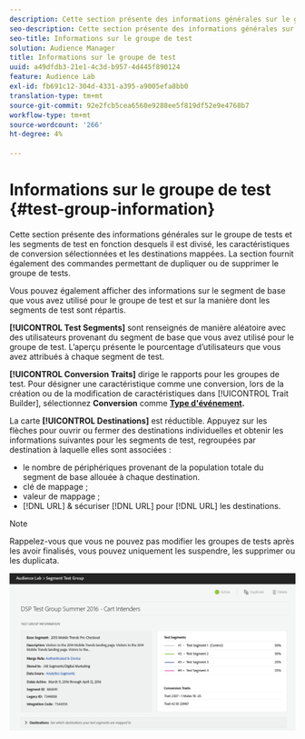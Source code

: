 ```yaml
---
description: Cette section présente des informations générales sur le groupe de tests et les segments de test en fonction desquels il est divisé, les caractéristiques de conversion sélectionnées et les destinations mappées. La section fournit également des commandes permettant de dupliquer ou de supprimer le groupe de tests.
seo-description: Cette section présente des informations générales sur le groupe de tests et les segments de test en fonction desquels il est divisé, les caractéristiques de conversion sélectionnées et les destinations mappées. La section fournit également des commandes permettant de dupliquer ou de supprimer le groupe de tests.
seo-title: Informations sur le groupe de test
solution: Audience Manager
title: Informations sur le groupe de test
uuid: a49dfdb3-21e1-4c3d-b957-4d445f890124
feature: Audience Lab
exl-id: fb691c12-304d-4331-a395-a9005efa8bb0
translation-type: tm+mt
source-git-commit: 92e2fcb5cea6560e9288ee5f819df52e9e4768b7
workflow-type: tm+mt
source-wordcount: '266'
ht-degree: 4%

---
```


# Informations sur le groupe de test {#test-group-information}

Cette section présente des informations générales sur le groupe de tests et les segments de test en fonction desquels il est divisé, les caractéristiques de conversion sélectionnées et les destinations mappées. La section fournit également des commandes permettant de dupliquer ou de supprimer le groupe de tests.

Vous pouvez également afficher des informations sur le segment de base que vous avez utilisé pour le groupe de test et sur la manière dont les segments de test sont répartis.

**[!UICONTROL Test Segments]** sont renseignés de manière aléatoire avec des utilisateurs provenant du segment de base que vous avez utilisé pour le groupe de test. L’aperçu présente le pourcentage d’utilisateurs que vous avez attribués à chaque segment de test.

**[!UICONTROL Conversion Traits]** dirige le rapports pour les groupes de test. Pour désigner une caractéristique comme une conversion, lors de la création ou de la modification de caractéristiques dans [!UICONTROL Trait Builder], sélectionnez **Conversion** comme **[Type d&#39;événement](../../features/traits/create-onboarded-rule-based-traits.md).**

La carte **[!UICONTROL Destinations]** est réductible. Appuyez sur les flèches pour ouvrir ou fermer des destinations individuelles et obtenir les informations suivantes pour les segments de test, regroupées par destination à laquelle elles sont associées :

* le nombre de périphériques provenant de la population totale du segment de base allouée à chaque destination.
* clé de mappage ;
* valeur de mappage ;
* [!DNL URL] &amp; sécuriser  [!DNL URL] pour  [!DNL URL] les destinations.

>[!NOTE]
>
>Rappelez-vous que vous ne pouvez pas modifier les groupes de tests après les avoir finalisés, vous pouvez uniquement les suspendre, les supprimer ou les duplicata.

![](assets/test-groups-information.PNG)

